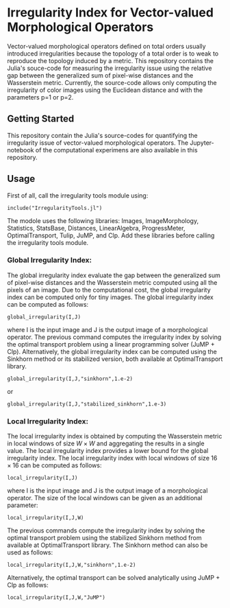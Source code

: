 # Irregularity Index for Vector-valued Morphological Operators

Vector-valued morphological operators defined on total orders usually introduced irregularities because the topology of a total order is to weak to reproduce the topology induced by a metric. This repository contains the Julia's souce-code for measuring the irregularity issue using the relative gap between the generalized sum of pixel-wise distances and the Wasserstein metric. Currently, the source-code allows only computing the irregularity of color images using the Euclidean distance and with the parameters p=1 or p=2.

## Getting Started

This repository contain the Julia's source-codes for quantifying the irregularity issue of vector-valued morphological operators. The Jupyter-notebook of the computational experimens are also available in this repository.

## Usage

First of all, call the irregularity tools module using:

```
include("IrregularityTools.jl")
```

The modole uses the following libraries: Images, ImageMorphology, Statistics, StatsBase, Distances, LinearAlgebra, ProgressMeter, OptimalTransport, Tulip, JuMP, and Clp. Add these libraries before calling the irregularity tools module.

### Global Irregularity Index:

The global irregularity index evaluate the gap between the generalized sum of pixel-wise distances and the Wasserstein metric computed using all the pixels of an image. Due to the computational cost, the global irregularity index can be computed only for tiny images. The global irregularity index can be computed as follows:
```
global_irregularity(I,J)
```
where I is the input image and J is the output image of a morphological operator. The previous command computes the irregularity index by solving the optimal transport problem using a linear programming solver (JuMP + Clp). Alternatively, the global irregularity index can be computed using the Sinkhorn method or its stabilized version, both available at OptimalTransport library.
```
global_irregularity(I,J,"sinkhorn",1.e-2)
```
or
```
global_irregularity(I,J,"stabilized_sinkhorn",1.e-3)
```

### Local Irregularity Index:

The local irregularity index is obtained by computing the Wasserstein metric in local windows of size $W \times W$ and aggregating the results in a single value. The local irregularity index provides a lower bound for the global irregularity index. The local irregularity index with local windows of size $16 \times 16$ can be computed as follows:
```
local_irregularity(I,J)
```
where I is the input image and J is the output image of a morphological operator. The size of the local windows can be given as an additional parameter:
```
local_irregularity(I,J,W)
```
The previous commands compute the irregularity index by solving the optimal transport problem using the stabilized Sinkhorn method from available at OptimalTransport library. The Sinkhorn method can also be used as follows:
```
local_irregularity(I,J,W,"sinkhorn",1.e-2)
```
Alternatively, the optimal transport can be solved analytically using JuMP + Clp as follows:
```
local_irregularity(I,J,W,"JuMP")
```

